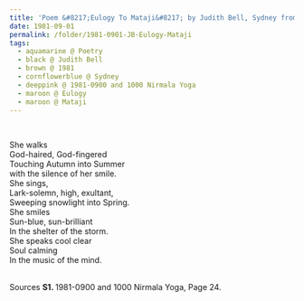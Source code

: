 ```yaml
---
title: 'Poem &#8217;Eulogy To Mataji&#8217; by Judith Bell, Sydney from 1981-0900 and 1000 Nirmala Yoga, Page 24'
date: 1981-09-01
permalink: /folder/1981-0901-JB-Eulogy-Mataji
tags:
  - aquamarine @ Poetry
  - black @ Judith Bell
  - brown @ 1981
  - cornflowerblue @ Sydney
  - deeppink @ 1981-0900 and 1000 Nirmala Yoga
  - maroon @ Eulogy
  - maroon @ Mataji
---
```


<br>

<p>
She walks<br>
God-haired, God-fingered<br>
Touching Autumn into Summer<br>
with the silence of her smile.<br>
She sings,<br>
Lark-solemn, high, exultant,<br>
Sweeping snowlight into Spring.<br>
She smiles<br>
Sun-blue, sun-brilliant<br>
In the shelter of the storm.<br>
She speaks cool clear<br>
Soul calming<br>
In the music of the mind.<br>
</p>

<br>

<wave-list>
<list-title color="DarkSeaGreen" width="40">Sources</list-title>
  <list-item color="BlanchedAlmond"  width="280"><b>S1. </b> 1981-0900 and 1000 Nirmala Yoga, Page 24.</list-item>
</wave-list>